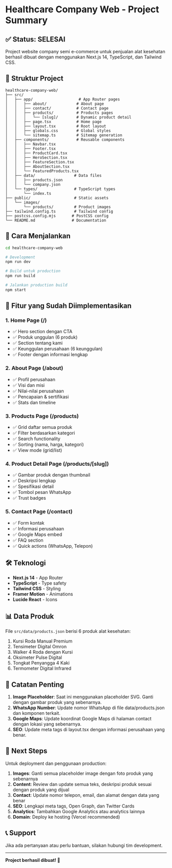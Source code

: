 # Healthcare Company Web - Project Summary

## ✅ Status: SELESAI

Project website company semi e-commerce untuk penjualan alat kesehatan berhasil dibuat dengan menggunakan Next.js 14, TypeScript, dan Tailwind CSS.

## 📁 Struktur Project

```
healthcare-company-web/
├── src/
│   ├── app/                    # App Router pages
│   │   ├── about/             # About page
│   │   ├── contact/           # Contact page  
│   │   ├── products/          # Products pages
│   │   │   └── [slug]/        # Dynamic product detail
│   │   ├── page.tsx           # Home page
│   │   ├── layout.tsx         # Root layout
│   │   ├── globals.css        # Global styles
│   │   └── sitemap.ts         # Sitemap generation
│   ├── components/            # Reusable components
│   │   ├── Navbar.tsx
│   │   ├── Footer.tsx
│   │   ├── ProductCard.tsx
│   │   ├── HeroSection.tsx
│   │   ├── FeatureSection.tsx
│   │   ├── AboutSection.tsx
│   │   └── FeaturedProducts.tsx
│   ├── data/                 # Data files
│   │   ├── products.json
│   │   └── company.json
│   └── types/                # TypeScript types
│       └── index.ts
├── public/                   # Static assets
│   └── images/
│       └── products/         # Product images
├── tailwind.config.ts        # Tailwind config
├── postcss.config.mjs       # PostCSS config
└── README.md                # Documentation
```

## 🚀 Cara Menjalankan

```bash
cd healthcare-company-web

# Development
npm run dev

# Build untuk production
npm run build

# Jalankan production build
npm start
```

## 🎨 Fitur yang Sudah Diimplementasikan

### 1. Home Page (/)
- ✅ Hero section dengan CTA
- ✅ Produk unggulan (6 produk)
- ✅ Section tentang kami
- ✅ Keunggulan perusahaan (6 keunggulan)
- ✅ Footer dengan informasi lengkap

### 2. About Page (/about)
- ✅ Profil perusahaan
- ✅ Visi dan misi
- ✅ Nilai-nilai perusahaan
- ✅ Pencapaian & sertifikasi
- ✅ Stats dan timeline

### 3. Products Page (/products)
- ✅ Grid daftar semua produk
- ✅ Filter berdasarkan kategori
- ✅ Search functionality
- ✅ Sorting (nama, harga, kategori)
- ✅ View mode (grid/list)

### 4. Product Detail Page (/products/[slug])
- ✅ Gambar produk dengan thumbnail
- ✅ Deskripsi lengkap
- ✅ Spesifikasi detail
- ✅ Tombol pesan WhatsApp
- ✅ Trust badges

### 5. Contact Page (/contact)
- ✅ Form kontak
- ✅ Informasi perusahaan
- ✅ Google Maps embed
- ✅ FAQ section
- ✅ Quick actions (WhatsApp, Telepon)

## 🛠️ Teknologi

- **Next.js 14** - App Router
- **TypeScript** - Type safety
- **Tailwind CSS** - Styling
- **Framer Motion** - Animations
- **Lucide React** - Icons

## 📊 Data Produk

File `src/data/products.json` berisi 6 produk alat kesehatan:
1. Kursi Roda Manual Premium
2. Tensimeter Digital Omron
3. Walker 4 Roda dengan Kursi
4. Oksimeter Pulse Digital
5. Tongkat Penyangga 4 Kaki
6. Termometer Digital Infrared

## 📝 Catatan Penting

1. **Image Placeholder**: Saat ini menggunakan placeholder SVG. Ganti dengan gambar produk yang sebenarnya.
2. **WhatsApp Number**: Update nomor WhatsApp di file data/products.json dan komponen terkait.
3. **Google Maps**: Update koordinat Google Maps di halaman contact dengan lokasi yang sebenarnya.
4. **SEO**: Update meta tags di layout.tsx dengan informasi perusahaan yang benar.

## 🎯 Next Steps

Untuk deployment dan penggunaan production:

1. **Images**: Ganti semua placeholder image dengan foto produk yang sebenarnya
2. **Content**: Review dan update semua teks, deskripsi produk sesuai dengan produk yang dijual
3. **Contact**: Update nomor telepon, email, dan alamat dengan data yang benar
4. **SEO**: Lengkapi meta tags, Open Graph, dan Twitter Cards
5. **Analytics**: Tambahkan Google Analytics atau analytics lainnya
6. **Domain**: Deploy ke hosting (Vercel recommended)

## 📞 Support

Jika ada pertanyaan atau perlu bantuan, silakan hubungi tim development.

---

**Project berhasil dibuat! 🎉**

